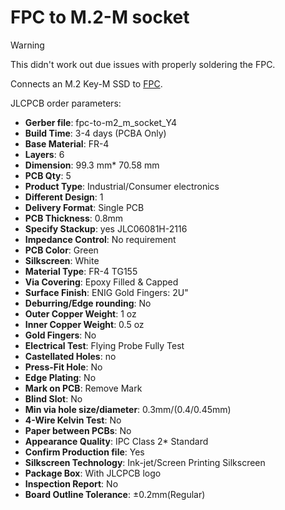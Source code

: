 # FPC to M.2-M socket

> [!WARNING]
> This didn't work out due issues with properly soldering the FPC.

Connects an M.2 Key-M SSD to [FPC](../fpc/README.md).

JLCPCB order parameters:

- **Gerber file**: fpc-to-m2_m_socket_Y4
- **Build Time**: 3-4 days (PCBA Only)
- **Base Material**: FR-4
- **Layers**: 6
- **Dimension**: 99.3 mm* 70.58 mm
- **PCB Qty**: 5
- **Product Type**: Industrial/Consumer electronics
- **Different Design**: 1
- **Delivery Format**: Single PCB
- **PCB Thickness**: 0.8mm
- **Specify Stackup**: yes JLC06081H-2116
- **Impedance Control**: No requirement
- **PCB Color**: Green
- **Silkscreen**: White
- **Material Type**: FR-4 TG155
- **Via Covering**: Epoxy Filled & Capped
- **Surface Finish**: ENIG Gold Fingers: 2U"
- **Deburring/Edge rounding**: No
- **Outer Copper Weight**: 1 oz
- **Inner Copper Weight**: 0.5 oz
- **Gold Fingers**: No
- **Electrical Test**: Flying Probe Fully Test
- **Castellated Holes**: no
- **Press-Fit Hole**: No
- **Edge Plating**: No
- **Mark on PCB**: Remove Mark
- **Blind Slot**: No
- **Min via hole size/diameter**: 0.3mm/(0.4/0.45mm)
- **4-Wire Kelvin Test**: No
- **Paper between PCBs**: No
- **Appearance Quality**: IPC Class 2* Standard
- **Confirm Production file**: Yes
- **Silkscreen Technology**: Ink-jet/Screen Printing Silkscreen
- **Package Box**: With JLCPCB logo
- **Inspection Report**: No
- **Board Outline Tolerance**: ±0.2mm(Regular)
